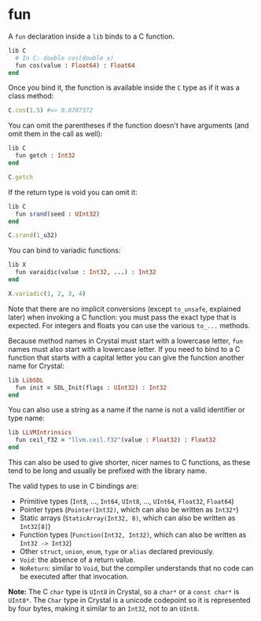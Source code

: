 # fun

A `fun` declaration inside a `lib` binds to a C function.

```ruby
lib C
  # In C: double cos(double x)
  fun cos(value : Float64) : Float64
end
```

Once you bind it, the function is available inside the `C` type as if it was a class method:

```ruby
C.cos(1.5) #=> 0.0707372
```

You can omit the parentheses if the function doesn't have arguments (and omit them in the call as well):

```ruby
lib C
  fun getch : Int32
end

C.getch
```

If the return type is void you can omit it:

```ruby
lib C
  fun srand(seed : UInt32)
end

C.srand(1_u32)
```

You can bind to variadic functions:

```ruby
lib X
  fun varaidic(value : Int32, ...) : Int32
end

X.variadic(1, 2, 3, 4)
```

Note that there are no implicit conversions (except `to_unsafe`, explained later) when invoking a C function: you must pass the exact type that is expected. For integers and floats you can use the various `to_...` methods.

Because method names in Crystal must start with a lowercase letter, `fun` names must also start with a lowercase letter. If you need to bind to a C function that starts with a capital letter you can give the function another name for Crystal:

```ruby
lib LibSDL
  fun init = SDL_Init(flags : UInt32) : Int32
end
```

You can also use a string as a name if the name is not a valid identifier or type name:

```ruby
lib LLVMIntrinsics
  fun ceil_f32 = "llvm.ceil.f32"(value : Float32) : Float32
end
```

This can also be used to give shorter, nicer names to C functions, as these tend to be long and usually be prefixed with the library name.

The valid types to use in C bindings are:
* Primitive types (`Int8`, ..., `Int64`, `UInt8`, ..., `UInt64`, `Float32`, `Float64`)
* Pointer types (`Pointer(Int32)`, which can also be written as `Int32*`)
* Static arrays (`StaticArray(Int32, 8)`, which can also be written as `Int32[8]`)
* Function types (`Function(Int32, Int32)`, which can also be written as `Int32 -> Int32`)
* Other `struct`, `union`, `enum`, `type` or `alias` declared previously.
* `Void`: the absence of a return value.
* `NoReturn`: similar to `Void`, but the compiler understands that no code can be executed after that invocation.

**Note:** The C `char` type is `UInt8` in Crystal, so a `char*` or a `const char*` is `UInt8*`. The `Char` type in Crystal is a unicode codepoint so it is represented by four bytes, making it similar to an `Int32`, not to an `UInt8`.
